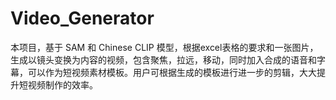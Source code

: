 # Video_Generator
本项目，基于 SAM 和 Chinese CLIP 模型，根据excel表格的要求和一张图片，生成以镜头变换为内容的视频，包含聚焦，拉远，移动，同时加入合成的语音和字幕，可以作为短视频素材模板。用户可根据生成的模板进行进一步的剪辑，大大提升短视频制作的效率。
